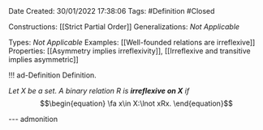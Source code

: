 <br />
<br />

Date Created: 30/01/2022 17:38:06
Tags: #Definition #Closed 

Constructions: [[Strict Partial Order]]
Generalizations: _Not Applicable_

Types: _Not Applicable_
Examples: [[Well-founded relations are irreflexive]]
Properties: [[Asymmetry implies irreflexivity]], [[Irreflexive and transitive implies asymmetric]]

!!! ad-Definition Definition.

_Let $X$ be a set. A binary relation $R$ is **irreflexive on $X$** if_
$$\begin{equation}
    \fa x\in X:\lnot xRx.
\end{equation}$$

--- admonition
